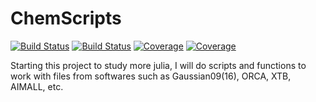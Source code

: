 # ChemScripts

[![Build Status](https://travis-ci.com/caprilesport/ChemScripts.svg?branch=main)](https://travis-ci.com/caprilesport/ChemScripts)
[![Build Status](https://ci.appveyor.com/api/projects/status/github/caprilesport/ChemScripts?svg=true)](https://ci.appveyor.com/project/caprilesport/ChemScripts)
[![Coverage](https://codecov.io/gh/caprilesport/ChemScripts/branch/main/graph/badge.svg)](https://codecov.io/gh/caprilesport/ChemScripts)
[![Coverage](https://coveralls.io/repos/github/caprilesport/ChemScripts/badge.svg?branch=main)](https://coveralls.io/github/caprilesport/ChemScripts?branch=main)


Starting this project to study more julia, I will do scripts and functions to work with files from softwares such as Gaussian09(16), ORCA, XTB, AIMALL, etc.
